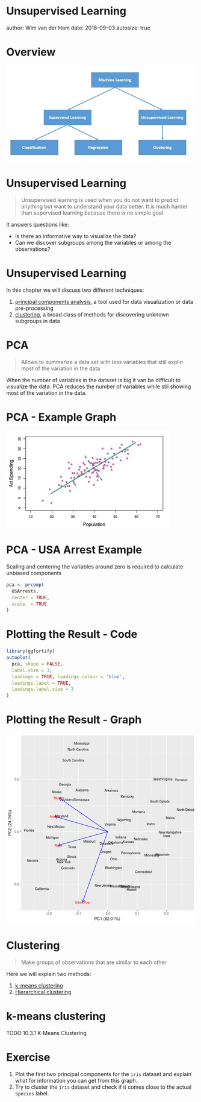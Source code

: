 

Unsupervised Learning
========================================================
author: Wim van der Ham
date: 2018-09-03
autosize: true

Overview
========================================================

![Overview](./model_schema.jpg)

Unsupervised Learning
========================================================

> Unsupervised learning is used when you do not want to predict anything but want to understand your data better. It is much harder than supervised learning because there is no simple goal.

It answers questions like:

- Is there an informative way to visualize the data? 
- Can we discover subgroups among the variables or among the observations?

Unsupervised Learning
========================================================

In this chapter we will discuss two different techniques:

1. [principal components analysis](https://en.wikipedia.org/wiki/Principal_component_analysis), a tool
used for data visualization or data pre-processing
1. [clustering](https://en.wikipedia.org/wiki/Cluster_analysis), a broad class of methods for discovering
unknown subgroups in data

PCA
========================================================

> Allows to summarize a data set with less variables that still explin most of the variation in the data

When the number of variables in the dataset is big it van be difficult to visualize the data. PCA reduces the number of variables while stil showing most of the variation in the data.

PCA - Example Graph
========================================================

![Two Principal Components Directed allong the Greates Variation](./pca.jpg)

PCA - USA Arrest Example
========================================================

Scaling and centering the variables around zero is required to calculate unbiased components


```r
pca <- prcomp(
  USArrests, 
  center = TRUE, 
  scale. = TRUE
)
```

Plotting the Result - Code
========================================================


```r
library(ggfortify)
autoplot(
  pca, shape = FALSE, 
  label.size = 3,
  loadings = TRUE, loadings.colour = 'blue',
  loadings.label = TRUE, 
  loadings.label.size = 3
)
```

Plotting the Result - Graph
========================================================

![plot of chunk unnamed-chunk-4](unsupervised_learning-figure/unnamed-chunk-4-1.png)

Clustering
========================================================

> Make groups of observations that are similar to each other

Here we will explain two methods:

1. [k-means clustering](https://en.wikipedia.org/wiki/K-means_clustering)
1. [Hierarchical clustering](https://en.wikipedia.org/wiki/Hierarchical_clustering)

k-means clustering
========================================================

TODO 10.3.1 K-Means Clustering

Exercise
========================================================

1. Plot the first two principal components for the `iris` dataset and explain what for information you can get from this graph.
1. Try to cluster the `iris` dataset and check if it comes close to the actual `Species` label.
